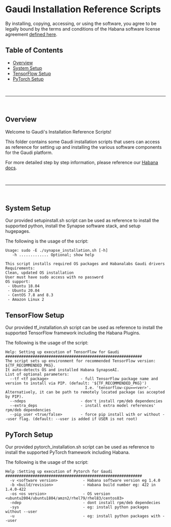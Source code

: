 # Gaudi Installation Reference Scripts

By installing, copying, accessing, or using the software, you agree to be legally bound by the terms and conditions of the Habana software license agreement [defined here](https://habana.ai/habana-outbound-software-license-agreement/).

## Table of Contents

  - [Overview](#overview)
  - [System Setup](#System-Setup)
  - [TensorFlow Setup](#TensorFlow-Setup)
  - [PyTorch Setup](#PyTorch-Setup)


<br />

---

<br />

## Overview

Welcome to Gaudi's Installation Reference Scripts!

This folder contains some Gaudi installation scripts that users can access as reference for setting up and installing the various software components for the Gaudi platform.

For more detailed step by step information, please reference our [Habana docs](https://docs.habana.ai/en/latest/Installation_Guide/GAUDI_Installation_Guide.html).

<br />

---

<br />

## System Setup

Our provided setupinstall.sh script can be used as reference to install the supported python, install the Synapse software stack, and setup hugepages.

The following is the usage of the script:

```
Usage: sudo -E ./synapse_installation.sh [-h]
   -h ............. Optional; show help

This script installs required OS packages and Habanalabs Gaudi drivers
Requirements:
Clean, updated OS installation
User must have sudo access with no password
OS support:
 - Ubuntu 18.04
 - Ubuntu 20.04
 - CentOS 7.8 and 8.3
 - Amazon Linux 2
```

## TensorFlow Setup

Our provided tf_installation.sh script can be used as reference to install the supported TensorFlow framework including the Habana Plugins.

The following is the usage of the script:

```
Help: Setting up execution of TensorFlow for Gaudi
############################################################
The script sets up environment for recommended TensorFlow version: ${TF_RECOMMENDED_PKG}.
It auto-detects OS and installed Habana SynapseAI.
List of optional parameters:
  --tf <tf package>              - full TensorFlow package name and version to install via PIP. (default: '${TF_RECOMMENDED_PKG}')
                                   I.e. 'tensorflow-cpu==<ver>'. Alternatively, it can be path to remotely located package (as accepted by PIP).
  --ndeps                        - don't install rpm/deb dependencies
  --extra_deps                   - install extra model references' rpm/deb dependencies
  --pip_user <true/false>        - force pip install with or without --user flag. (default: --user is added if USER is not root)
```

## PyTorch Setup

Our provided pytorch_installation.sh script can be used as reference to install the supported PyTorch framework including Habana.

The following is the usage of the script:

```
Help :Setting up execution of Pytorch for Gaudi
############################################################
  -v <software version>           - Habana software version eg 1.4.0
  -b <build/revision>             - Habana build number eg: 422 in 1.4.0-422
  -os <os version>                - OS version <ubuntu2004/ubuntu1804/amzn2/rhel79/rhel83/centos83>
  -ndep                           - dont install rpm/deb dependecies
  -sys                            - eg: install python packages without --user
  -u                              - eg: install python packages with --user
```